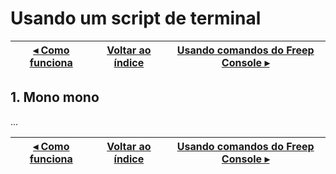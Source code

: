 # Usando um script de terminal

[◂ Como funciona](01-como-funciona.md) | [Voltar ao índice](indice.md) | [Usando comandos do Freep Console ▸](03-usando-comandos-freep-console.md)
-- | -- | --

## 1. Mono mono

...

[◂ Como funciona](01-como-funciona.md) | [Voltar ao índice](indice.md) | [Usando comandos do Freep Console ▸](03-usando-comandos-freep-console.md)
-- | -- | --
